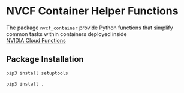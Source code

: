 # NVCF Container Helper Functions
The package `nvcf_container` provide Python functions that simplify common tasks within containers deployed inside  
[NVIDIA Cloud Functions](https://docs.nvidia.com/cloud-functions/user-guide/latest/cloud-function/overview.html)

## Package Installation

```bash
pip3 install setuptools

pip3 install .
```
